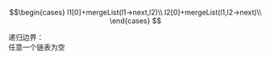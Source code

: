 $$\begin{cases}
l1[0]+mergeList(l1->next,l2)\\
l2[0]+mergeList(l1,l2->next)\\
\end{cases}
$$

递归边界：  
任意一个链表为空